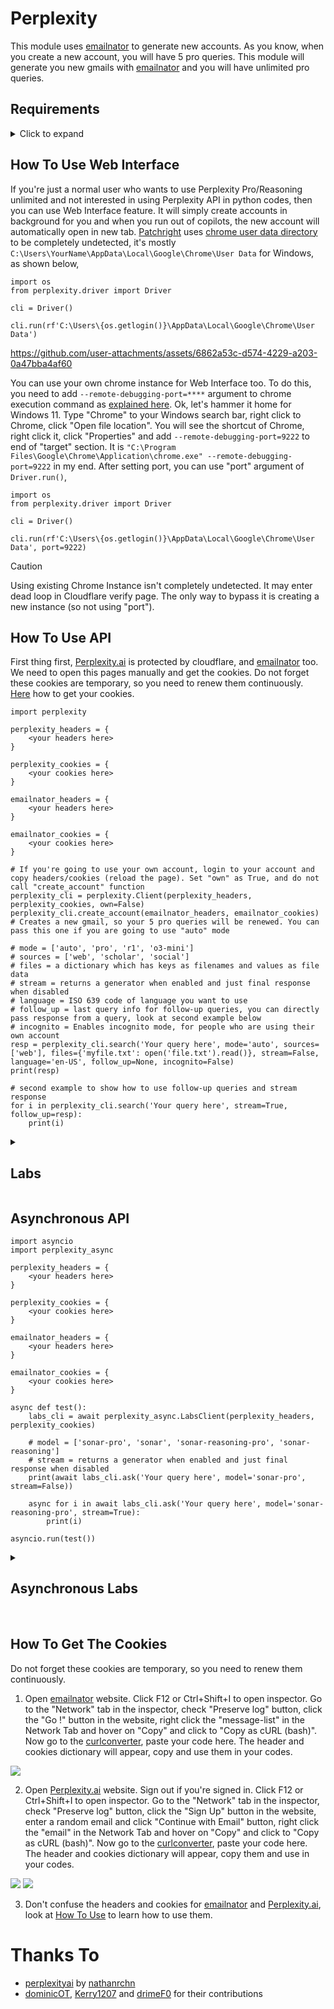 # Perplexity
This module uses [emailnator](https://emailnator.com/) to generate new accounts. As you know, when you create a new account, you will have 5 pro queries. This module will generate you new gmails with [emailnator](https://emailnator.com/) and you will have unlimited pro queries.

## Requirements

<details>
<summary>Click to expand</summary>
<br>

* [curl_cffi](https://pypi.org/project/curl-cffi/)
* [websocket-client](https://pypi.org/project/websocket-client/)
* [patchright](https://pypi.org/project/patchright/) & [playwright](https://pypi.org/project/playwright/) (if you are going to use web interface)


Install requirements with:
```sh
pip install -r requirements.txt
```

or with single-line command:
```sh
pip install curl_cffi websocket-client
```

and patchright if you are going to use web interface

```sh
pip install patchright playwright && patchright install chromium
```

</details>


## How To Use Web Interface
If you're just a normal user who wants to use Perplexity Pro/Reasoning unlimited and not interested in using Perplexity API in python codes, then you can use Web Interface feature. It will simply create accounts in background for you and when you run out of copilots, the new account will automatically open in new tab. [Patchright](https://github.com/Kaliiiiiiiiii-Vinyzu/patchright-python#best-practices) uses [chrome user data directory](https://www.google.com/search?q=chrome+user+data+directory) to be completely undetected, it's mostly ``C:\Users\YourName\AppData\Local\Google\Chrome\User Data`` for Windows, as shown below,

```python3
import os
from perplexity.driver import Driver

cli = Driver()

cli.run(rf'C:\Users\{os.getlogin()}\AppData\Local\Google\Chrome\User Data')
```

https://github.com/user-attachments/assets/6862a53c-d574-4229-a203-0a47bba4af60

You can use your own chrome instance for Web Interface too. To do this, you need to add ``--remote-debugging-port=****`` argument to chrome execution command as [explained here](https://stackoverflow.com/a/75431084). Ok, let's hammer it home for Windows 11. Type "Chrome" to your Windows search bar, right click to Chrome, click "Open file location". You will see the shortcut of Chrome, right click it, click "Properties" and add ``--remote-debugging-port=9222`` to end of "target" section. It is ``"C:\Program Files\Google\Chrome\Application\chrome.exe" --remote-debugging-port=9222`` in my end. After setting port, you can use "port" argument of ``Driver.run()``,

```python3
import os
from perplexity.driver import Driver

cli = Driver()

cli.run(rf'C:\Users\{os.getlogin()}\AppData\Local\Google\Chrome\User Data', port=9222)
```

> [!CAUTION]
> Using existing Chrome Instance isn't completely undetected. It may enter dead loop in Cloudflare verify page. The only way to bypass it is creating a new instance (so not using "port").

## How To Use API
First thing first, [Perplexity.ai](https://perplexity.ai/) is protected by cloudflare, and [emailnator](https://emailnator.com/) too. We need to open this pages manually and get the cookies. Do not forget these cookies are temporary, so you need to renew them continuously. [Here](#how-to-get-the-cookies) how to get your cookies.

```python3
import perplexity

perplexity_headers = {
    <your headers here>
}

perplexity_cookies = { 
    <your cookies here>
}

emailnator_headers = { 
    <your headers here>
}

emailnator_cookies = { 
    <your cookies here>
}

# If you're going to use your own account, login to your account and copy headers/cookies (reload the page). Set "own" as True, and do not call "create_account" function
perplexity_cli = perplexity.Client(perplexity_headers, perplexity_cookies, own=False)
perplexity_cli.create_account(emailnator_headers, emailnator_cookies) # Creates a new gmail, so your 5 pro queries will be renewed. You can pass this one if you are going to use "auto" mode

# mode = ['auto', 'pro', 'r1', 'o3-mini']
# sources = ['web', 'scholar', 'social']
# files = a dictionary which has keys as filenames and values as file data
# stream = returns a generator when enabled and just final response when disabled
# language = ISO 639 code of language you want to use
# follow_up = last query info for follow-up queries, you can directly pass response from a query, look at second example below
# incognito = Enables incognito mode, for people who are using their own account
resp = perplexity_cli.search('Your query here', mode='auto', sources=['web'], files={'myfile.txt': open('file.txt').read()}, stream=False, language='en-US', follow_up=None, incognito=False)
print(resp)

# second example to show how to use follow-up queries and stream response
for i in perplexity_cli.search('Your query here', stream=True, follow_up=resp):
    print(i)
```


<details>
<summary><h2>Labs</h2></summary>

```python3
import perplexity

perplexity_headers = {
    <your headers here>
}

perplexity_cookies = { 
    <your cookies here>
}

labs_cli = perplexity.LabsClient(perplexity_headers, perplexity_cookies)

# model = ['sonar-pro', 'sonar', 'sonar-reasoning-pro', 'sonar-reasoning']
# stream = returns a generator when enabled and just final response when disabled
print(labs_cli.ask('Your query here', model='sonar-pro', stream=False))

for i in labs_cli.ask('Your query here', model='sonar-reasoning-pro', stream=True):
    print(i)
```

</details>

## Asynchronous API

```python3
import asyncio
import perplexity_async

perplexity_headers = { 
    <your headers here>
}

perplexity_cookies = { 
    <your cookies here> 
}

emailnator_headers = { 
    <your headers here>
}

emailnator_cookies = { 
    <your cookies here>
}

async def test():
    labs_cli = await perplexity_async.LabsClient(perplexity_headers, perplexity_cookies)
    
    # model = ['sonar-pro', 'sonar', 'sonar-reasoning-pro', 'sonar-reasoning']
    # stream = returns a generator when enabled and just final response when disabled
    print(await labs_cli.ask('Your query here', model='sonar-pro', stream=False))
    
    async for i in await labs_cli.ask('Your query here', model='sonar-reasoning-pro', stream=True):
        print(i)

asyncio.run(test())
```


<details>
<summary><h2>Asynchronous Labs</h2></summary>

```python3
import perplexity_async

perplexity_headers = {
    <your headers here>
}

perplexity_cookies = { 
    <your cookies here>
}

async def test():
    labs_cli = await perplexity_async.LabsClient(labs_headers, labs_cookies)

    # model = ['pplx-7b-online', 'pplx-70b-online', 'pplx-7b-chat', 'pplx-70b-chat', 'mistral-7b-instruct', 'codellama-34b-instruct', 'codellama-70b-instruct', 'llama-2-70b-chat', 'llava-7b-chat', 'mixtral-8x7b-instruct', 'mistral-medium', 'related']
    print(await labs_cli.ask('hi', model='pplx-7b-online'))

asyncio.run(test())
```

</details>

<br>


## How To Get The Cookies
Do not forget these cookies are temporary, so you need to renew them continuously.

1. Open [emailnator](https://emailnator.com/) website. Click F12 or Ctrl+Shift+I to open inspector. Go to the "Network" tab in the inspector, check "Preserve log" button, click the "Go !" button in the website, right click the "message-list" in the Network Tab and hover on "Copy" and click to "Copy as cURL (bash)". Now go to the [curlconverter](https://curlconverter.com/python/), paste your code here. The header and cookies dictionary will appear, copy and use them in your codes.

<img src="images/emailnator.jpg">


2. Open [Perplexity.ai](https://perplexity.ai/) website. Sign out if you're signed in. Click F12 or Ctrl+Shift+I to open inspector. Go to the "Network" tab in the inspector, check "Preserve log" button, click the "Sign Up" button in the website, enter a random email and click "Continue with Email" button, right click the "email" in the Network Tab and hover on "Copy" and click to "Copy as cURL (bash)". Now go to the [curlconverter](https://curlconverter.com/python/), paste your code here. The header and cookies dictionary will appear, copy them and use in your codes.

<img src="images/perplexity1.jpg">
<img src="images/perplexity2.jpg">

3. Don't confuse the headers and cookies for [emailnator](https://emailnator.com/) and [Perplexity.ai](https://perplexity.ai/), look at [How To Use](#how-to-use) to learn how to use them.


# Thanks To
* [perplexityai](https://github.com/nathanrchn/perplexityai) by [nathanrchn](https://github.com/nathanrchn)
* [dominicOT](https://github.com/dominicOT), [Kerry1207](https://github.com/Kerry1207) and [drimeF0](https://github.com/drimeF0) for their contributions
